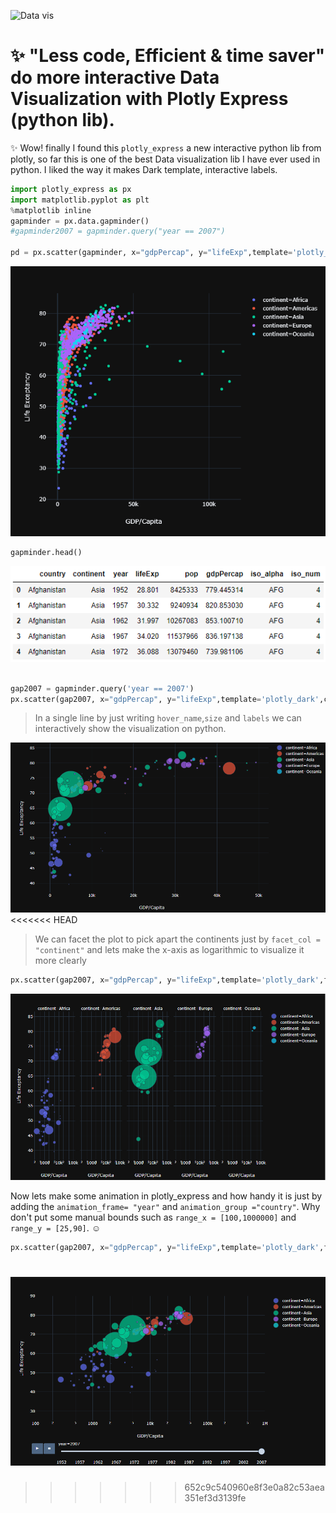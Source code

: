 ![Data vis](https://abovethelaw.com/wp-content/uploads/2015/06/data-visualization.jpg)
# :sparkles:	"Less code, Efficient & time saver" do more interactive Data Visualization with Plotly Express (python lib).

:sparkles: Wow! finally I found this `plotly_express` a new interactive python lib from plotly, so far this is one of the best Data visualization lib I have ever used in python. I liked the way it makes Dark template, interactive labels.

```python
import plotly_express as px
import matplotlib.pyplot as plt
%matplotlib inline
gapminder = px.data.gapminder()
#gapminder2007 = gapminder.query("year == 2007")

pd = px.scatter(gapminder, x="gdpPercap", y="lifeExp",template='plotly_dark',color='continent',labels = dict(lifeExp='Life Exceptancy',gdpPercap = 'GDP/Capita'))

```
![](plotly_express.png)
```python 
gapminder.head()
```
![](table.view.png)
```python

gap2007 = gapminder.query('year == 2007')
px.scatter(gap2007, x="gdpPercap", y="lifeExp",template='plotly_dark',color='continent',hover_name='country',size='pop',size_max=60,labels = dict(lifeExp='Life Exceptancy',gdpPercap = 'GDP/Capita'))

```
>In a single line by just writing `hover_name`,`size` and `labels` we can interactively show the visualization on python.

![](Animation.gif)
<<<<<<< HEAD


> We can facet the plot to pick apart the continents just by `facet_col = "continent"` and lets make the x-axis as logarithmic to visualize it more clearly

```python
px.scatter(gap2007, x="gdpPercap", y="lifeExp",template='plotly_dark',facet_col = "continent", log_x= True,color='continent',hover_name='country',size='pop',size_max=60,labels = dict(lifeExp='Life Exceptancy',gdpPercap = 'GDP/Capita'))
```
![](facet.gif)

Now lets make some animation in plotly_express and how handy it is just by adding the `animation_frame= "year"` and `animation_group ="country"`. Why don't put some manual bounds such as `range_x = [100,1000000]` and `range_y = [25,90]`. :relaxed:

```python
px.scatter(gap2007, x="gdpPercap", y="lifeExp",template='plotly_dark',facet_col = "continent", log_x= True,color='continent',animation_frame= "year",animation_group ="country",hover_name='country', range_x = [100,1000000], range_y = [25,90] ,size='pop',size_max=60,labels = dict(lifeExp='Life Exceptancy',gdpPercap = 'GDP/Capita'))
```
![](animation_yearly.gif)
=======
>>>>>>> 652c9c540960e8f3e0a82c53aea351ef3d3139fe
